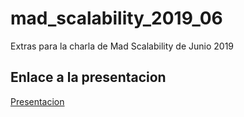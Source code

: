 # mad_scalability_2019_06
Extras para la charla de Mad Scalability de Junio 2019

## Enlace a la presentacion
[Presentacion](https://docs.google.com/presentation/d/1Jx_TjM3yMTBUV8au8wtd0iZsOcS0XnOxslgYUGl3DTU/edit?usp=sharing)
